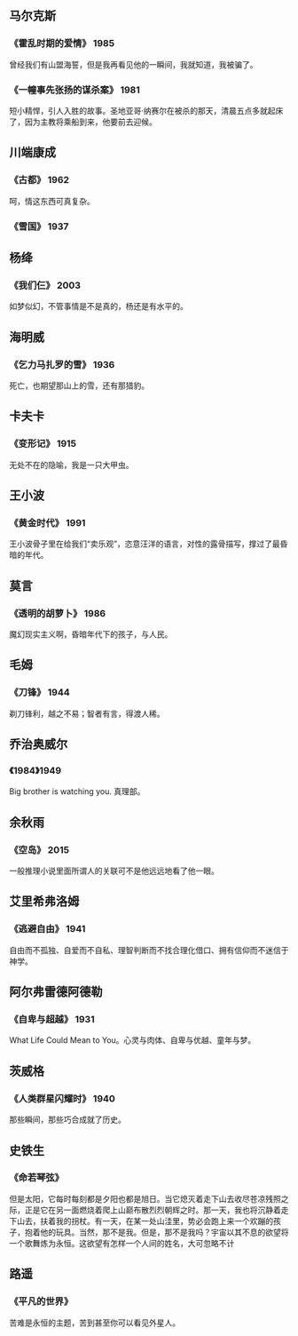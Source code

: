 ## 马尔克斯
### 《霍乱时期的爱情》 1985
曾经我们有山盟海誓，但是我再看见他的一瞬间，我就知道，我被骗了。
### 《一幢事先张扬的谋杀案》 1981
短小精悍，引人入胜的故事。圣地亚哥·纳赛尔在被杀的那天，清晨五点多就起床了，因为主教将乘船到来，他要前去迎候。
## 川端康成
### 《古都》 1962
呵，情这东西可真复杂。
### 《雪国》 1937
## 杨绛
### 《我们仨》 2003
如梦似幻，不管事情是不是真的，杨还是有水平的。
## 海明威
### 《乞力马扎罗的雪》 1936
死亡，也期望那山上的雪，还有那猎豹。
## 卡夫卡
### 《变形记》 1915
无处不在的隐喻，我是一只大甲虫。
## 王小波
### 《黄金时代》 1991
王小波骨子里在给我们“卖乐观”，恣意汪洋的语言，对性的露骨描写，撑过了最昏暗的年代。
## 莫言
### 《透明的胡萝卜》 1986
魔幻现实主义啊，昏暗年代下的孩子，与人民。
## 毛姆
### 《刀锋》 1944
剃刀锋利，越之不易；智者有言，得渡人稀。
## 乔治奥威尔
### 《1984》1949
Big brother is watching you. 真理部。
## 余秋雨
### 《空岛》 2015
一般推理小说里面所谓人的关联可不是他远远地看了他一眼。
## 艾里希弗洛姆
### 《逃避自由》 1941
自由而不孤独、自爱而不自私、理智判断而不找合理化借口、拥有信仰而不迷信于神学。
## 阿尔弗雷德阿德勒
### 《自卑与超越》 1931
What Life Could Mean to You。心灵与肉体、自卑与优越、童年与梦。
## 茨威格
### 《人类群星闪耀时》 1940
那些瞬间，那些巧合成就了历史。
## 史铁生
### 《命若琴弦》
但是太阳，它每时每刻都是夕阳也都是旭日。当它熄灭着走下山去收尽苍凉残照之际，正是它在另一面燃烧着爬上山巅布散烈烈朝辉之时。那一天，我也将沉静着走下山去，扶着我的拐杖。有一天，在某一处山洼里，势必会跑上来一个欢蹦的孩子，抱着他的玩具。当然，那不是我。但是，那不是我吗？宇宙以其不息的欲望将一个歌舞炼为永恒。这欲望有怎样一个人间的姓名，大可忽略不计
## 路遥
### 《平凡的世界》
苦难是永恒的主题，苦到甚至你可以看见外星人。